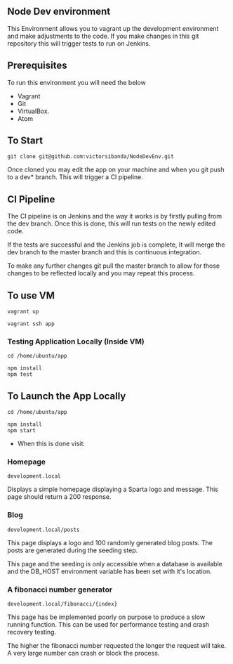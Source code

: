 ## Node Dev environment

This Environment allows you to vagrant up the development environment and make adjustments to the code. If you make changes in this git repository this will trigger tests to run on Jenkins.

## Prerequisites
To run this environment you will need the below
- Vagrant
- Git
- VirtualBox.
- Atom

## To Start

```
git clone git@github.com:victorsibanda/NodeDevEnv.git
```

Once cloned you may edit the app on your machine and when you git push to a dev* branch. This will trigger a CI pipeline.

## CI Pipeline

The CI pipeline is on Jenkins and the way it works is by firstly pulling from the dev branch. Once this is done, this will run tests on the newly edited code.


If the tests are successful and the Jenkins job is complete, It will merge the dev branch to the master branch and this is continuous integration.

To make any further changes git pull the master branch to allow for those changes to be reflected locally and you may repeat this process.  

## To use VM

```
vagrant up

vagrant ssh app
```

### Testing Application Locally (Inside VM)

```
cd /home/ubuntu/app

npm install
npm test
```

## To Launch the App Locally


```
cd /home/ubuntu/app

npm install
npm start

```
- When this is done visit:
### Homepage

``development.local``

Displays a simple homepage displaying a Sparta logo and message. This page should return a 200 response.

### Blog

``development.local/posts``

This page displays a logo and 100 randomly generated blog posts. The posts are generated during the seeding step.

This page and the seeding is only accessible when a database is available and the DB_HOST environment variable has been set with it's location.

### A fibonacci number generator

``development.local/fibonacci/{index}``

This page has be implemented poorly on purpose to produce a slow running function. This can be used for performance testing and crash recovery testing.

The higher the fibonacci number requested the longer the request will take. A very large number can crash or block the process.
